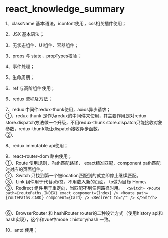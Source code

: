 # react_knowledge_summary
1、className 基本语法，iconfont使用，css相关插件使用；

2、JSX 基本语法；

3、无状态组件、UI组件、容器组件；

3、props 与 state，propTypes校验；

4、事件处理；

5、生命周期；

6、ref 与高阶组件使用；

6、redux 流程及方法；

7、redux 中间件redux-thunk使用，axios异步请求；<br>
①、redux-thunk 是作为redux的中间件来使用，其主要作用是对redux store.dispatch方法做一个升级，不用redux-thunk store.dispatch只能接收对象参数，redux-thunk能让dispatch接收异步函数。<br>
②、

8、redux immutable api使用；

9、react-router-dom 路由使用；<br>
①、Route 使用规则，Path匹配路径， exact精准匹配，component path匹配时对应的页面组件。<br>
②、Switch 只找到第一个被location匹配到的<Route>就立即停止继续匹配。<br>
③、Link 组件用于代替a标签，不用载入新的页面。 to做为目标 <Link to='/'>Home</Link>。<br>
③、Redirect 组件用于重定向，当匹配不到任何路径时用。
             `` <Switch>
                <Route path={routePaths.INDEX} exact component={Index} />
                <Route path={routePaths.CARD} component={Card} />
                <Redirect to="/" />
            </Switch>``
  
  <br>  
⑥、BrowserRouter 和 hashiRouter router的二种设计方式（使用history api和hash实现），这个和vue中mode：history/hash 一致。


10、antd 使用；
